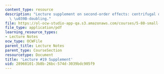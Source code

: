 ```yaml
---
content_type: resource
description: "Lecture supplement on second-order effects: centrifugal distortion and\
  \ \u039B-doubling."
file: https://ol-ocw-studio-app-qa.s3.amazonaws.com/courses/5-80-small-molecule-spectroscopy-and-dynamics-fall-2008/289601013b8b26bc574d3039bdc905f9_19s_secndordreff.pdf
file_type: application/pdf
learning_resource_types:
- Lecture Notes
ocw_type: OCWFile
parent_title: Lecture Notes
parent_type: CourseSection
resourcetype: Document
title: 'Lecture #19 Supplement'
uid: 28960101-3b8b-26bc-574d-3039bdc905f9
---
```


